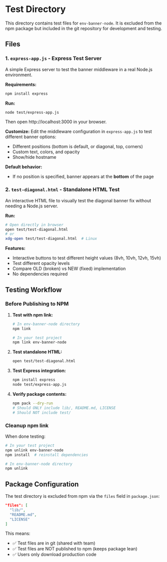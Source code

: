 # Test Directory

This directory contains test files for `env-banner-node`. It is excluded from the npm package but included in the git repository for development and testing.

## Files

### 1. `express-app.js` - Express Test Server

A simple Express server to test the banner middleware in a real Node.js environment.

**Requirements:**
```bash
npm install express
```

**Run:**
```bash
node test/express-app.js
```

Then open http://localhost:3000 in your browser.

**Customize:**
Edit the middleware configuration in `express-app.js` to test different banner options:
- Different positions (bottom is default, or diagonal, top, corners)
- Custom text, colors, and opacity
- Show/hide hostname

**Default behavior:**
- If no position is specified, banner appears at the **bottom** of the page

### 2. `test-diagonal.html` - Standalone HTML Test

An interactive HTML file to visually test the diagonal banner fix without needing a Node.js server.

**Run:**
```bash
# Open directly in browser
open test/test-diagonal.html
# or
xdg-open test/test-diagonal.html  # Linux
```

**Features:**
- Interactive buttons to test different height values (8vh, 10vh, 12vh, 15vh)
- Test different opacity levels
- Compare OLD (broken) vs NEW (fixed) implementation
- No dependencies required

## Testing Workflow

### Before Publishing to NPM

1. **Test with npm link:**
   ```bash
   # In env-banner-node directory
   npm link

   # In your test project
   npm link env-banner-node
   ```

2. **Test standalone HTML:**
   ```bash
   open test/test-diagonal.html
   ```

3. **Test Express integration:**
   ```bash
   npm install express
   node test/express-app.js
   ```

4. **Verify package contents:**
   ```bash
   npm pack --dry-run
   # Should ONLY include lib/, README.md, LICENSE
   # Should NOT include test/
   ```

### Cleanup npm link

When done testing:
```bash
# In your test project
npm unlink env-banner-node
npm install  # reinstall dependencies

# In env-banner-node directory
npm unlink
```

## Package Configuration

The test directory is excluded from npm via the `files` field in `package.json`:

```json
"files": [
  "lib/",
  "README.md",
  "LICENSE"
]
```

This means:
- ✅ Test files are in git (shared with team)
- ✅ Test files are NOT published to npm (keeps package lean)
- ✅ Users only download production code
